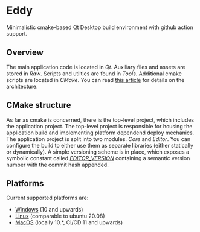 # Eddy

Minimalistic cmake-based Qt Desktop build environment with github action support.

## Overview

The main application code is located in *Qt*. Auxiliary files and assets are stored in *Raw*. Scripts and utilties are found in *Tools*. Additional cmake scripts are located in *CMake*.
You can read [this article](https://think-biq.com/blog) for details on the architecture.

## CMake structure

As far as cmake is concerned, there is the top-level project, which includes the application project. The top-level project is responsible for housing the application build and implementing platform dependend deploy mechanics. The application project is split into two modules. *Core* and *Editor*. You can configure the build to either use them as separate libraries (either statically or dynamically). A simple versioning scheme is in place, which exposes a symbolic constant called [*EDITOR_VERSION*](Qt/CMakeLists.txt:32) containing a semantic version number with the commit hash appended.

## Platforms

Current supported platforms are:
* [Windows](actions/workflows/windows_release.yml) (10 and upwards)
* [Linux](actions/workflows/linux_release.yml) (comparable to ubuntu 20.08)
* [MacOS](actions/workflows/mac_release.yml) (locally 10.*, CI/CD 11 and upwards)